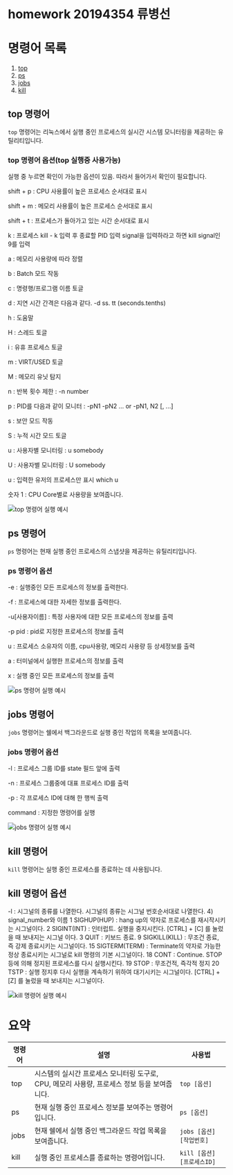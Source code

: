 # homework 20194354 류병선


# 명령어 목록


1. [top](https://terms.naver.com/entry.naver?docId=4125861&cid=59321&categoryId=59321 "top 명령어설명")
2. [ps](https://terms.naver.com/entry.naver?docId=4125773&cid=59321&categoryId=59321 "ps 명령어설명")
3. [jobs](https://terms.naver.com/entry.naver?docId=4125682&cid=59321&categoryId=59321 "jobs 명령어설명")
4. [kill](https://terms.naver.com/entry.naver?docId=4125687&cid=59321&categoryId=59321 "kill 명령어설명")

## top 명령어

`top` 명령어는 리눅스에서 실행 중인 프로세스의 실시간 시스템 모니터링을 제공하는 유틸리티입니다.
### top 명령어 옵션(top 실행중 사용가능)

실행 중 누르면 확인이 가능한 옵션이 있음. 따라서 들어가서 확인이 필요합니다.

shift + p : CPU 사용률이 높은 프로세스 순서대로 표시

shift + m : 메모리 사용률이 높은 프로세스 순서대로 표시

shift + t : 프로세스가 돌아가고 있는 시간 순서대로 표시

k : 프로세스  kill  - k 입력 후 종료할 PID 입력 signal을 입력하라고 하면 kill signal인 9를 입력

a : 메모리 사용량에 따라 정렬

b : Batch 모드 작동

c : 명령행/프로그램 이름 토글

d : 지연 시간 간격은 다음과 같다. -d ss. tt (seconds.tenths)

h : 도움말 

H : 스레드 토글

i : 유휴 프로세스 토글

m : VIRT/USED 토글

M : 메모리 유닛 탐지

n : 반복 횟수 제한 : -n number

p : PID를 다음과 같이 모니터 : -pN1 -pN2 ... or -pN1, N2 [, ...] 

s : 보안 모드 작동

S : 누적 시간 모드 토글

u : 사용자별 모니터링 : u somebody

U : 사용자별 모니터링 : U somebody

u : 입력한 유저의 프로세스만 표시  which u

숫자 1 : CPU Core별로 사용량을 보여줍니다.

![top 명령어 실행 예시](https://search.pstatic.net/common/?src=http%3A%2F%2Fblogfiles.naver.net%2FMjAyMzA0MjVfMjY4%2FMDAxNjgyNDAxMTUzNjQ1.olRPpoZvIcqkn2Oyigqjm3QVCxOKYVv6KO3eFmSGrXEg.hI6AEufHwEkYucJvILBxce4xK-ZLgc-XfLcj5KF0Jl8g.PNG.ks06891%2Fimage.png&type=sc960_832)


## ps 명령어

`ps` 명령어는 현재 실행 중인 프로세스의 스냅샷을 제공하는 유틸리티입니다.

### ps 명령어 옵션

-e : 실행중인 모든 프로세스의 정보를 출력한다.

-f : 프로세스에 대한 자세한 정보를 출력한다.

-u[사용자이름] : 특정 사용자에 대한 모든 프로세스의 정보를 출력

-p pid : pid로 지정한 프로세스의 정보를 출력

u : 프로세스 소유자의 이름, cpu사용량, 메모리 사용량 등 상세정보를 출력

a : 터미널에서 실행한 프로세스의 정보를 출력

x : 실행 중인 모든 프로세스의 정보를 출력


![ps 명령어 실행 예시](https://postfiles.pstatic.net/MjAyMzA0MjVfMjYy/MDAxNjgyNDAxMjc3MTg5.ASKz50XPaVyJN4Tkbggd6rWF0GTi8ym3i5fUttwNrlcg.8CXEJriTwkayowJe98UvV76e6DzN5eblpI-Jdr2LO8Yg.PNG.ks06891/image.png?type=w966)



## jobs 명령어

`jobs` 명령어는 쉘에서 백그라운드로 실행 중인 작업의 목록을 보여줍니다.

### jobs 명령어 옵션

-l : 프로세스 그룹 ID를 state 필드 앞에 출력

-n : 프로세스 그룹중에 대표 프로세스 ID를 출력

-p : 각 프로세스 ID에 대해 한 행씩 출력

command : 지정한 명령어를 실행


![jobs 명령어 실행 예시](https://search.pstatic.net/common/?src=http%3A%2F%2Fblogfiles.naver.net%2FMjAyMjA0MTFfMTMx%2FMDAxNjQ5NjYxNDIwNDMw.zWyMG7HEtmWIk2M0ghXpIaz7ixttnpWoS6VhB2x51Ksg.nSq7OTgHjN9nWn6-MxrydsGNY-sBSSMDskgRJGDzxF0g.JPEG.mcoding777%2F9.JPG&type=sc960_832)



## kill 명령어

`kill` 명령어는 실행 중인 프로세스를 종료하는 데 사용됩니다.

## kill 명령어 옵션

-l : 시그널의 종류를 나열한다. 시그널의 종류는 시그널 번호순서대로 나열한다.
4) signal_number와 이름
1 SIGHUP(HUP) : hang up의 약자로 프로세스를 재시작시키는 시그널이다.
2 SIGINT(INT) : 인터럽트. 실행을 중지시킨다. [CTRL] + [C] 를 눌렀을 때 보내지는 시그널
이다.
3 QUIT : 키보드 종료. 
9 SIGKILL(KILL) : 무조건 종료, 즉 강제 종료시키는 시그널이다.
15 SIGTERM(TERM) : Terminate의 약자로 가능한 정상 종료시키는 시그널로 kill 명령의 기본
시그널이다.
18 CONT : Continue. STOP등에 의해 정지된 프로세스를 다시 실행시킨다.
19 STOP : 무조건적, 즉각적 정지
20 TSTP : 실행 정지후 다시 실행을 계속하기 위하여 대기시키는 시그널이다. [CTRL] +[Z] 를 
눌렀을 때 보내지는 시그널이다.


![kill 명령어 실행 예시](https://postfiles.pstatic.net/MjAyMjA0MTFfMTMx/MDAxNjQ5NjYxNDIwNDMw.zWyMG7HEtmWIk2M0ghXpIaz7ixttnpWoS6VhB2x51Ksg.nSq7OTgHjN9nWn6-MxrydsGNY-sBSSMDskgRJGDzxF0g.JPEG.mcoding777/SE-d9c0a84d-1e3b-4a51-99e9-bfec65cc472a.jpg?type=w966)

# 요약

| 명령어 | 설명 | 사용법 |
|--------|------|--------|
| top | 시스템의 실시간 프로세스 모니터링 도구로, CPU, 메모리 사용량, 프로세스 정보 등을 보여줍니다. | `top [옵션]` |
| ps | 현재 실행 중인 프로세스 정보를 보여주는 명령어입니다. | `ps [옵션]` |
| jobs | 현재 쉘에서 실행 중인 백그라운드 작업 목록을 보여줍니다. | `jobs [옵션] [작업번호]` |
| kill | 실행 중인 프로세스를 종료하는 명령어입니다. | `kill [옵션] [프로세스ID]` | 


